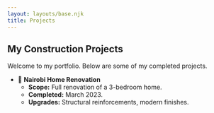 ```yaml
---
layout: layouts/base.njk
title: Projects
---
```


## My Construction Projects

Welcome to my portfolio. Below are some of my completed projects.

- 🏡 **Nairobi Home Renovation**
  - **Scope:** Full renovation of a 3-bedroom home.
  - **Completed:** March 2023.
  - **Upgrades:** Structural reinforcements, modern finishes.
